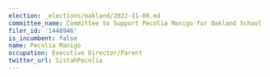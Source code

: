 ```yaml
---
election: _elections/oakland/2022-11-08.md
committee_name: Committee to Support Pecolia Manigo for Oakland School Director 2022
filer_id: '1448946'
is_incumbent: false
name: Pecolia Manigo
occupation: Executive Director/Parent
twitter_url: SistahPecolia
---
```

